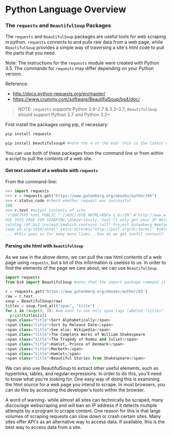 # Python Language Overview

### The `requests` and `BeautifulSoup` Packages

The `requests` and `BeautifulSoup` packages are useful tools for web scraping in python. `requests` connects to and pulls raw data from a web page, while `BeautifulSoup` provides a simple way of traversing a site's html code to pull the parts that you need.

Note: The instructions for the `requests` module were created with Python 3.5. The commands for `requests` may differ depending on your Python version.

Reference:

  + http://docs.python-requests.org/en/master/
  + https://www.crummy.com/software/BeautifulSoup/bs4/doc/

> NOTE: `requests` supports Python 2.6–2.7 & 3.3–3.7; `BeautifulSoup` should support Python 2.7 and Python 3.2+

First install the packages using pip, if necessary:

```` sh
pip install requests

pip install beautifulsoup4 #note the 4 at the end- this is the latest version
````

You can use both of these packages from the command line or from within a script to pull the contents of a web site.

#### Get text content of a website with `requests`

From the command-line:

```python
>>> import requests
>>> r = requests.get("https://www.gutenberg.org/ebooks/author/65")
>>> r.status_code #check whether request was successful
200
>>> r.text #output contents of site
'<!DOCTYPE html PUBLIC "-//W3C//DTD XHTML+RDFa 1.0//EN" #"http://www.w3.org/MarkUp/DTD/xhtml-rdfa-1.dtd">\n<!--\n\nDON\'T\
USE THIS PAGE FOR SCRAPING.\n\nSeriously. You\'ll only get your IP #blocked.\n\nDownload http://www.gutenberg.org/feeds/\
catalog.rdf.bz2 instead,\nwhich contains *all* Project Gutenberg #metadata in one RDF/XML file.\n\n--><html xmlns="http:/\
/www.w3.org/1999/xhtml" xmlns:dcterms="http://purl.org/dc/terms/" #xmlns:rdf="http://www.w3.org/1999/02/22-rdf-syntax-ns\
... #this goes on for many more lines...how do we get useful content?
```

#### Parsing site html with `BeautifulSoup`

As we saw in the above demo, we can pull the raw html contents of a web page using `requests`, but a lot of this information is useless to us. In order to find the elements of the page we care about, we can use `BeautifulSoup`.

```python
import requests
from bs4 import BeautifulSoup #note that the import package command is bs4

r = requests.get("https://www.gutenberg.org/ebooks/author/65")
raw = r.text
soup = BeautifulSoup(raw)
titles = soup.find_all("span", "title")
for i in range(0, 9): #we want to see only span tags labeled "titles"
  print(titles[i])
<span class="title">Sort Alphabetically</span>
<span class="title">Sort by Release Date</span>
<span class="title">See also: Wikipedia</span>
<span class="title">The Complete Works of William Shakespeare
<span class="title">The Tragedy of Romeo and Juliet</span>
<span class="title">Hamlet, Prince of Denmark</span>
<span class="title">Macbeth</span>
<span class="title">Hamlet</span>
<span class="title">Beautiful Stories from Shakespeare</span>

```

We can also use BeautifulSoup to extract other useful elements, such as hyperlinks, tables, and regular expressions. In order to do this, you'll need to know what you're looking for. One easy way of doing this is examining the html source for a web page you intend to scrape. In most browsers, you can do this by accessing the developer's tools within the browser.

 A word of warning- while almost all sites can technically be scraped, many discourage webscraping and will ban an IP address if it detects multiple attempts by a program to scrape content. One reason for this is that large volumes of scraping requests can slow down or crash certain sites. Many sites offer API's as an alternative way to access data. If available, this is the best way to access data from a site.
